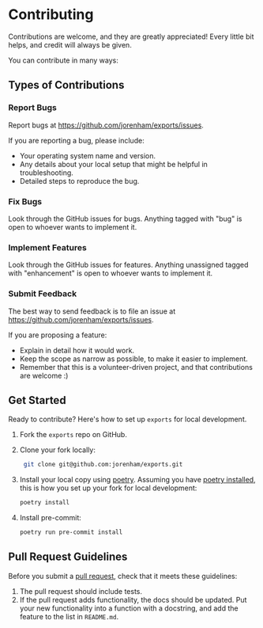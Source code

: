 # Contributing

Contributions are welcome, and they are greatly appreciated! Every
little bit helps, and credit will always be given.

You can contribute in many ways:

## Types of Contributions

### Report Bugs

Report bugs at <https://github.com/jorenham/exports/issues>.

If you are reporting a bug, please include:

* Your operating system name and version.
* Any details about your local setup that might be helpful in troubleshooting.
* Detailed steps to reproduce the bug.

### Fix Bugs

Look through the GitHub issues for bugs. Anything tagged with "bug"
is open to whoever wants to implement it.

### Implement Features

Look through the GitHub issues for features. Anything unassigned tagged
with "enhancement" is open to whoever wants to implement it.

### Submit Feedback

The best way to send feedback is to file an issue at
<https://github.com/jorenham/exports/issues>.

If you are proposing a feature:

* Explain in detail how it would work.
* Keep the scope as narrow as possible, to make it easier to implement.
* Remember that this is a volunteer-driven project, and that contributions
  are welcome :)

## Get Started

Ready to contribute? Here's how to set up `exports` for local development.

1. Fork the `exports` repo on GitHub.
2. Clone your fork locally:
   ```bash
    git clone git@github.com:jorenham/exports.git
    ```

3. Install your local copy using [poetry](https://python-poetry.org/).
   Assuming you have [poetry installed](https://python-poetry.org/docs/#installation),
   this is how you set up your fork for local development:
    ```bash
    poetry install
    ```

4. Install pre-commit:

    ```bash
    poetry run pre-commit install
    ```

## Pull Request Guidelines

Before you submit a [pull request](https://github.com/jorenham/exports/pulls), check
that it meets these guidelines:

1. The pull request should include tests.
2. If the pull request adds functionality, the docs should be updated. Put
   your new functionality into a function with a docstring, and add the
   feature to the list in `README.md`.
